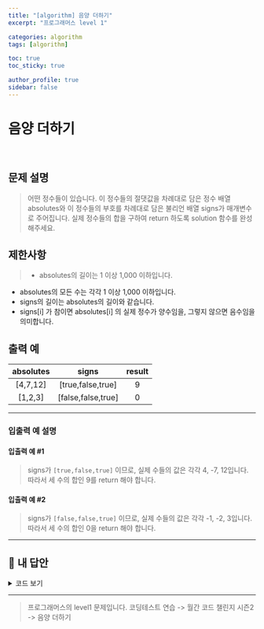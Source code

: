 ```yaml
---
title: "[algorithm] 음양 더하기"
excerpt: "프로그래머스 level 1"

categories: algorithm
tags: [algorithm]

toc: true
toc_sticky: true

author_profile: true
sidebar: false
---
```


# 음양 더하기

<br/>

## 문제 설명

> 어떤 정수들이 있습니다.
> 이 정수들의 절댓값을 차례대로 담은 정수 배열 absolutes와 이 정수들의 부호를 차례대로 담은 불리언 배열 signs가 매개변수로 주어집니다.
> 실제 정수들의 합을 구하여 return 하도록 solution 함수를 완성해주세요.

## 제한사항

> - absolutes의 길이는 1 이상 1,000 이하입니다.

- absolutes의 모든 수는 각각 1 이상 1,000 이하입니다.
- signs의 길이는 absolutes의 길이와 같습니다.
- signs[i] 가 참이면 absolutes[i] 의 실제 정수가 양수임을, 그렇지 않으면 음수임을 의미합니다.

## 출력 예

| absolutes |       signs        | result |
| :-------: | :----------------: | :----: |
| [4,7,12]  | [true,false,true]  |   9    |
|  [1,2,3]  | [false,false,true] |   0    |

---

### 입출력 예 설명

#### 입출력 예 #1

> signs가 `[true,false,true]` 이므로, 실제 수들의 값은 각각 4, -7, 12입니다.
> 따라서 세 수의 합인 9를 return 해야 합니다.

#### 입출력 예 #2

> signs가 `[false,false,true]` 이므로, 실제 수들의 값은 각각 -1, -2, 3입니다.
> 따라서 세 수의 합인 0을 return 해야 합니다.

---

## 🐤 내 답안

<details>
<summary>코드 보기</summary>
<div markdown="1">

```javascript
function solution(absolutes, signs) {
  let answer = 0;

  for (let i = 0; i < signs.length; i++) {
    answer += signs[i] ? absolutes[i] : -absolutes[i];
  }
  return answer;
}
```

</div>
</details>

---

> 프로그래머스의 level1 문제입니다.
> 코딩테스트 연습 -> 월간 코드 챌린지 시즌2 -> 음양 더하기
